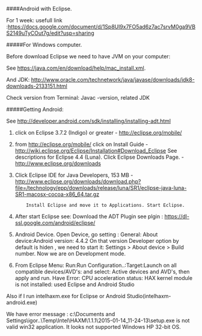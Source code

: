 ####Android with Eclipse.

For 1 week:
usefull link :https://docs.google.com/document/d/1Sp8Ul9x7FO5ad6z7ac7srvM0ga9VBS2149uTyCOut7g/edit?usp=sharing

#####For  Windows computer.


Before download Eclipse we need to have JVM on your computer:

See https://java.com/en/download/help/mac_install.xml. 

And JDK:
 http://www.oracle.com/technetwork/java/javase/downloads/jdk8-downloads-2133151.html
 
 Check version from Terminal: Javac -version, related JDK

#####Getting Android:

See http://developer.android.com/sdk/installing/installing-adt.html

1. click on Eclipse 3.7.2 (Indigo) or greater - http://eclipse.org/mobile/

2. from http://eclipse.org/mobile/ click on Install Guide -       http://wiki.eclipse.org/Eclipse/Installation#Download_Eclipse
See descriptions for Eclipse 4.4 (Luna).
Click  Eclipse Downloads Page. - http://www.eclipse.org/downloads

3. Click Eclipse IDE for Java Developers, 153 MB - http://www.eclipse.org/downloads/download.php?file=/technology/epp/downloads/release/luna/SR1/eclipse-java-luna-SR1-macosx-cocoa-x86_64.tar.gz

           Install Eclipse and move it to Applications. Start Eclipse.

4. After start Eclipse see: Download the ADT Plugin
see plgin : https://dl-ssl.google.com/android/eclipse/

5. Android Device.
  Open Device, go setting : General: About device:Android version: 4.4.2
  On that version Developer option by default is hiden , we need to start it: Settings > About device > Build     number.
  Now we are on Development mode.

6. From Eclipse Menu: Run:Run Configuration..:Target:Launch on all compatible devices/AVD's: and select: Active devices and AVD's, then apply and run.
  Have Error: CPU acceleration status: HAX kernel module is not installed: used Eclipse and Android Studio

Also if I run intelhaxm.exe for Eclipse or Android Studio(intelhaxm-android.exe)

We have error message : c:\Documents and Settings\igor\..\Temp\\Intel\HAXM\1.1.1\2015-01-14_11-24-13\setup.exe is not valid win32 application. It looks not supported Windows HP 32-bit OS.
